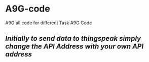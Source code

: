 # A9G-code
A9G all code for different Task
<b1>A9G Code </b1>
<i><h2>Initially to send data to thingspeak simply change the API Address with your own API address</h2><i/>
